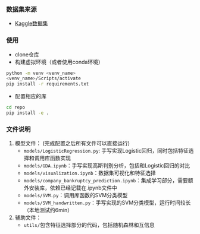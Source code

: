 ### 数据集来源
- [Kaggle数据集](https://www.kaggle.com/datasets/fedesoriano/company-bankruptcy-prediction)

### 使用
- clone仓库
- 构建虚拟环境（或者使用conda环境）
```bash
python -m venv <venv_name>
<venv_name>/Scripts/activate
pip install -r requirements.txt
```
- 配置相应的库
```bash
cd repo
pip install -e .
```

### 文件说明
1. 模型文件：
    (完成配置之后所有文件可以直接运行)
    - `models/LogisticRegression.py`: 手写实现Logistic回归，同时包括特征选择和调用库函数实现
    - `models/GDA.ipynb`：手写实现高斯判别分析，包括和Logistic回归的对比
    - `models/visualization.ipynb`：数据集可视化和特征选择
    - `models/company_bankruptcy_prediction.ipynb`：集成学习部分，需要额外安装库，依赖已经记载在.ipynb文件中
    - `models/SVM.py`：调用库函数的SVM分类模型
    - `models/SVM_handwritten.py`：手写实现的SVM分类模型，运行时间较长（本地测试约6min）
2. 辅助文件：
   - `utils/`包含特征选择部分的代码，包括随机森林和互信息
